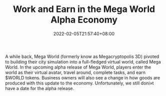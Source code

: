 ﻿---
title: "Work and Earn in the Mega World Alpha Economy"
date: 2022-02-05T21:57:40+08:00
lastmod: 2022-02-05T16:45:40+08:00
draft: false
authors: ["Eliza"]
description: "A while back, Mega World (formerly know as Megacryptopolis 3D) pivoted to building their city simulation into a full-fledged virtual world, called Mega World. In the upcoming alpha release of Mega World, players enter the world as their virtual avatar, travel around, complete tasks, and earn $WORLD tokens. Business owners will also see a change in how goods are produced with this update to the economy. Unfortunately, we still doní»t have a date for the alpha release."
featuredImage: "work-and-earn-in-the-mega-world-alpha-economy.jpg"
tags: ["Virtual World","Play to Earn"]
categories: ["news"]
news: ["Virtual World"]
weight: 
lightgallery: true
pinned: false
recommend: false
recommend1: false
---

A while back, Mega World (formerly know as Megacryptopolis 3D) pivoted to building their city simulation into a full-fledged virtual world, called Mega World. In the upcoming alpha release of Mega World, players enter the world as their virtual avatar, travel around, complete tasks, and earn $WORLD tokens. Business owners will also see a change in how goods are produced with this update to the economy. Unfortunately, we still doní»t have a date for the alpha release.

<!--more-->

